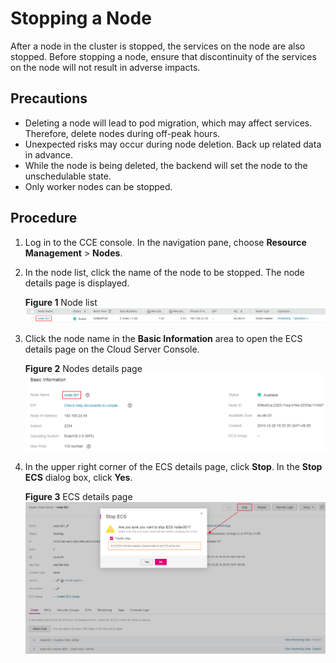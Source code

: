# Stopping a Node<a name="cce_01_0036"></a>

After a node in the cluster is stopped, the services on the node are also stopped. Before stopping a node, ensure that discontinuity of the services on the node will not result in adverse impacts.

## Precautions<a name="section1489437103610"></a>

-   Deleting a node will lead to pod migration, which may affect services. Therefore, delete nodes during off-peak hours.
-   Unexpected risks may occur during node deletion. Back up related data in advance.
-   While the node is being deleted, the backend will set the node to the unschedulable state.
-   Only worker nodes can be stopped.

## Procedure<a name="section14341135612442"></a>

1.  Log in to the CCE console. In the navigation pane, choose  **Resource Management**  \>  **Nodes**.
2.  In the node list, click the name of the node to be stopped. The node details page is displayed.

    **Figure  1**  Node list<a name="fig760211287419"></a>  
    ![](figures/node-list.png "node-list")

3.  Click the node name in the  **Basic Information**  area to open the ECS details page on the Cloud Server Console.

    **Figure  2**  Nodes details page<a name="fig781172715419"></a>  
    ![](figures/nodes-details-page.png "nodes-details-page")

4.  In the upper right corner of the ECS details page, click  **Stop**. In the  **Stop ECS**  dialog box, click  **Yes**.

    **Figure  3**  ECS details page<a name="fig19269101385311"></a>  
    ![](figures/ecs-details-page.png "ecs-details-page")


